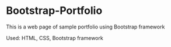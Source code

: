 # Bootstrap-Portfolio
This is a web page of sample portfolio using Bootstrap framework

Used: HTML, CSS, Bootstrap framework
